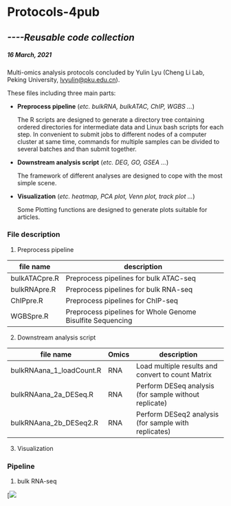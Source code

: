 # **Protocols-4pub**

## *----Reusable code collection*

##### 16 March, 2021

Multi-omics analysis protocols concluded by Yulin Lyu (Cheng Li Lab, Peking University, <lvyulin@pku.edu.cn>).

These files including three main parts:

- **Preprocess pipeline** (*etc. bulkRNA, bulkATAC, ChIP, WGBS ...*)

	The R scripts are designed to generate a directory tree containing ordered directories for intermediate data and Linux bash scripts for each step.
	In convenient to submit jobs to different nodes of a computer cluster at same time, commands for multiple samples can be divided to several batches and than submit together.

- **Downstream analysis script** (*etc. DEG, GO, GSEA ...*)

	The framework of different analyses are designed to cope with the most simple scene.

- **Visualization** (*etc. heatmap, PCA plot, Venn plot, track plot ...*)

	Some Plotting functions are designed to generate plots suitable for articles.

### File description

1. Preprocess pipeline

| **file name** | **description**                                            |
| ------------- | ---------------------------------------------------------- |
| bulkATACpre.R | Preprocess pipelines for bulk ATAC-seq                     |
| bulkRNApre.R  | Preprocess pipelines for bulk RNA-seq                      |
| ChIPpre.R     | Preprocess pipelines for ChIP-seq                          |
| WGBSpre.R     | Preprocess pipelines for Whole Genome Bisulfite Sequencing |

2. Downstream analysis script

| **file name**            | **Omics** | **description**                                       |
| ------------------------ | --------- | ----------------------------------------------------- |
| bulkRNAana_1_loadCount.R | RNA       | Load multiple results and convert to count Matrix     |
| bulkRNAana_2a_DESeq.R    | RNA       | Perform DESeq analysis (for sample without replicate) |
| bulkRNAana_2b_DESeq2.R   | RNA       | Perform DESeq2 analysis (for sample with replicates)  |

3. Visualization

### Pipeline

1. bulk RNA-seq

[![](https://mermaid.ink/svg/eyJjb2RlIjoiZ3JhcGggVEQ7XG5cdEEoXCJSYXcgZGF0YSAoLmZhc3RxLmd6KVwiKSAtLT58ZmFzdHFjfCBhKFwiUXVhbGl0eSBDb250cm9sXCIpXG5cdEEgLS0-fHRyaW1tb21hdGljfCBCKFwiVHJpbSAoLmZhc3RxLmd6KVwiKVxuXHRCIC0tPnxmYXN0cWN8IGFcblx0QiAtLT58U1RBUnwgQyhcIk1hcCAoLmJhbSlcIilcblx0QyAtLT58UnNlUUN8IEQoXCJJbmZlciBleHBlcmltZW50XCIpXG5cdEMgLS0-fGZlYXR1cmVDb3VudHwgRShcIkNvdW50ICgudHh0KVwiKVxuXHRFIC0tPiBGKFwiRG93biBzdHJlYW0gYW5hbHlzaXNcIikiLCJtZXJtYWlkIjp7InRoZW1lIjoiZGVmYXVsdCJ9LCJ1cGRhdGVFZGl0b3IiOmZhbHNlfQ)



